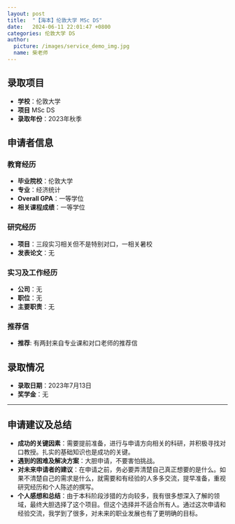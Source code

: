 ```yaml
---
layout: post
title:  "【海本】伦敦大学 MSc DS"
date:   2024-06-11 22:01:47 +0800
categories: 伦敦大学 DS
author:
  picture: /images/service_demo_img.jpg
  name: 柴老师
---
```


## 录取项目
- **学校**：伦敦大学
- **项目**  MSc DS
- **录取年份**：2023年秋季

## 申请者信息
### 教育经历
- **毕业院校**：伦敦大学
- **专业**：经济统计
- **Overall GPA**：一等学位
- **相关课程成绩**：一等学位
 <!-- 其他教育经历、如有 -->
 

### 研究经历
- **项目**：三段实习相关但不是特别对口，一相关暑校
- **发表论文**：无

### 实习及工作经历
- **公司**：无
- **职位**：无
- **主要职责**：无

### 推荐信
- **推荐**: 有两封来自专业课和对口老师的推荐信

## 录取情况
- **录取日期**：2023年7月13日
- **奖学金**：无
  
---

## 申请建议及总结

- **成功的关键因素**：需要提前准备，进行与申请方向相关的科研，并积极寻找对口教授。扎实的基础知识也是成功的关键。
- **遇到的困难及解决方案**：大胆申请，不要害怕挑战。
- **对未来申请者的建议**：在申请之前，务必要弄清楚自己真正想要的是什么。如果不清楚自己的需求是什么，就需要和有经验的人多多交流，提早准备，重视研究经历和个人陈述的撰写。
- **个人感想和总结**：由于本科阶段涉猎的方向较多，我有很多想深入了解的领域，最终大胆选择了这个项目。但这个选择并不适合所有人。通过这次申请和经验交流，我学到了很多，对未来的职业发展也有了更明确的目标。
